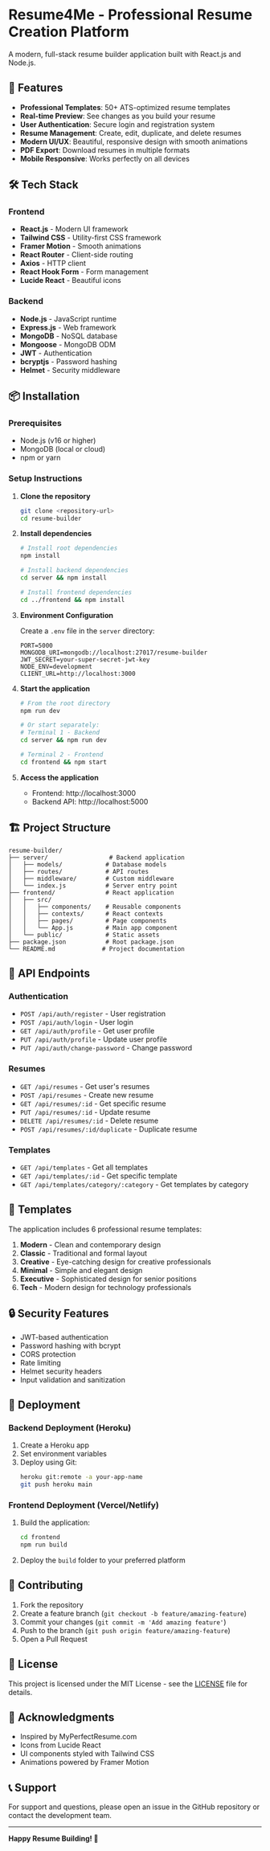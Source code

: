 # Resume4Me - Professional Resume Creation Platform

A modern, full-stack resume builder application built with React.js and Node.js.

## 🚀 Features

- **Professional Templates**: 50+ ATS-optimized resume templates
- **Real-time Preview**: See changes as you build your resume
- **User Authentication**: Secure login and registration system
- **Resume Management**: Create, edit, duplicate, and delete resumes
- **Modern UI/UX**: Beautiful, responsive design with smooth animations
- **PDF Export**: Download resumes in multiple formats
- **Mobile Responsive**: Works perfectly on all devices

## 🛠️ Tech Stack

### Frontend
- **React.js** - Modern UI framework
- **Tailwind CSS** - Utility-first CSS framework
- **Framer Motion** - Smooth animations
- **React Router** - Client-side routing
- **Axios** - HTTP client
- **React Hook Form** - Form management
- **Lucide React** - Beautiful icons

### Backend
- **Node.js** - JavaScript runtime
- **Express.js** - Web framework
- **MongoDB** - NoSQL database
- **Mongoose** - MongoDB ODM
- **JWT** - Authentication
- **bcryptjs** - Password hashing
- **Helmet** - Security middleware

## 📦 Installation

### Prerequisites
- Node.js (v16 or higher)
- MongoDB (local or cloud)
- npm or yarn

### Setup Instructions

1. **Clone the repository**
   ```bash
   git clone <repository-url>
   cd resume-builder
   ```

2. **Install dependencies**
   ```bash
   # Install root dependencies
   npm install
   
   # Install backend dependencies
   cd server && npm install
   
   # Install frontend dependencies
   cd ../frontend && npm install
   ```

3. **Environment Configuration**
   
   Create a `.env` file in the `server` directory:
   ```env
   PORT=5000
   MONGODB_URI=mongodb://localhost:27017/resume-builder
   JWT_SECRET=your-super-secret-jwt-key
   NODE_ENV=development
   CLIENT_URL=http://localhost:3000
   ```

4. **Start the application**
   ```bash
   # From the root directory
   npm run dev
   
   # Or start separately:
   # Terminal 1 - Backend
   cd server && npm run dev
   
   # Terminal 2 - Frontend
   cd frontend && npm start
   ```

5. **Access the application**
   - Frontend: http://localhost:3000
   - Backend API: http://localhost:5000

## 🏗️ Project Structure

```
resume-builder/
├── server/                 # Backend application
│   ├── models/            # Database models
│   ├── routes/            # API routes
│   ├── middleware/        # Custom middleware
│   └── index.js           # Server entry point
├── frontend/              # React application
│   ├── src/
│   │   ├── components/    # Reusable components
│   │   ├── contexts/      # React contexts
│   │   ├── pages/         # Page components
│   │   └── App.js         # Main app component
│   └── public/            # Static assets
├── package.json           # Root package.json
└── README.md             # Project documentation
```

## 🔧 API Endpoints

### Authentication
- `POST /api/auth/register` - User registration
- `POST /api/auth/login` - User login
- `GET /api/auth/profile` - Get user profile
- `PUT /api/auth/profile` - Update user profile
- `PUT /api/auth/change-password` - Change password

### Resumes
- `GET /api/resumes` - Get user's resumes
- `POST /api/resumes` - Create new resume
- `GET /api/resumes/:id` - Get specific resume
- `PUT /api/resumes/:id` - Update resume
- `DELETE /api/resumes/:id` - Delete resume
- `POST /api/resumes/:id/duplicate` - Duplicate resume

### Templates
- `GET /api/templates` - Get all templates
- `GET /api/templates/:id` - Get specific template
- `GET /api/templates/category/:category` - Get templates by category

## 🎨 Templates

The application includes 6 professional resume templates:

1. **Modern** - Clean and contemporary design
2. **Classic** - Traditional and formal layout
3. **Creative** - Eye-catching design for creative professionals
4. **Minimal** - Simple and elegant design
5. **Executive** - Sophisticated design for senior positions
6. **Tech** - Modern design for technology professionals

## 🔒 Security Features

- JWT-based authentication
- Password hashing with bcrypt
- CORS protection
- Rate limiting
- Helmet security headers
- Input validation and sanitization

## 🚀 Deployment

### Backend Deployment (Heroku)
1. Create a Heroku app
2. Set environment variables
3. Deploy using Git:
   ```bash
   heroku git:remote -a your-app-name
   git push heroku main
   ```

### Frontend Deployment (Vercel/Netlify)
1. Build the application:
   ```bash
   cd frontend
   npm run build
   ```
2. Deploy the `build` folder to your preferred platform

## 🤝 Contributing

1. Fork the repository
2. Create a feature branch (`git checkout -b feature/amazing-feature`)
3. Commit your changes (`git commit -m 'Add amazing feature'`)
4. Push to the branch (`git push origin feature/amazing-feature`)
5. Open a Pull Request

## 📝 License

This project is licensed under the MIT License - see the [LICENSE](LICENSE) file for details.

## 🙏 Acknowledgments

- Inspired by MyPerfectResume.com
- Icons from Lucide React
- UI components styled with Tailwind CSS
- Animations powered by Framer Motion

## 📞 Support

For support and questions, please open an issue in the GitHub repository or contact the development team.

---

**Happy Resume Building! 🎉**
